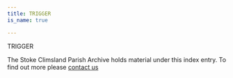 ```yaml
---
title: TRIGGER
is_name: true

---
```


TRIGGER


The Stoke Climsland Parish Archive holds material under this index entry. To find out more please [contact us](/contact/)
